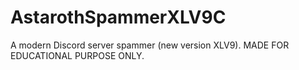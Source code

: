 # AstarothSpammerXLV9C
A modern Discord server spammer (new version XLV9). MADE FOR EDUCATIONAL PURPOSE ONLY.
